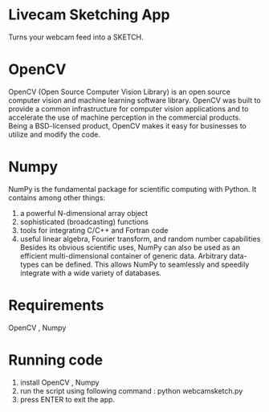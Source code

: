 # Livecam Sketching App
Turns your webcam feed into a SKETCH.

# OpenCV
OpenCV (Open Source Computer Vision Library) is an open source computer vision and machine learning software library.
OpenCV was built to provide a common infrastructure for computer vision applications and to accelerate the use of machine perception in the commercial products.
Being a BSD-licensed product, OpenCV makes it easy for businesses to utilize and modify the code.

# Numpy
NumPy is the fundamental package for scientific computing with Python. It contains among other things:
1. a powerful N-dimensional array object
2. sophisticated (broadcasting) functions
3. tools for integrating C/C++ and Fortran code
4. useful linear algebra, Fourier transform, and random number capabilities
Besides its obvious scientific uses, NumPy can also be used as an efficient multi-dimensional container of generic data. Arbitrary data-types can be defined. This allows NumPy to seamlessly and speedily integrate with a wide variety of databases.

# Requirements 
OpenCV , Numpy

# Running code 
1. install OpenCV , Numpy
2. run the script using following command : python webcamsketch.py
3. press ENTER to exit the app.
